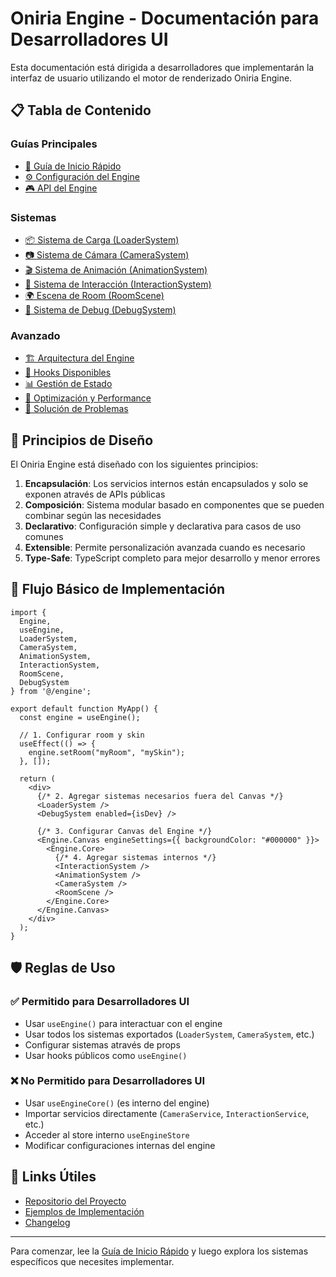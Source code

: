 # Oniria Engine - Documentación para Desarrolladores UI

Esta documentación está dirigida a desarrolladores que implementarán la interfaz de usuario utilizando el motor de renderizado Oniria Engine.

## 📋 Tabla de Contenido

### Guías Principales
- [🚀 Guía de Inicio Rápido](./quick-start.md)
- [⚙️ Configuración del Engine](./engine-setup.md)
- [🎮 API del Engine](./engine-api.md)

### Sistemas
- [📦 Sistema de Carga (LoaderSystem)](./systems/loader-system.md)
- [📷 Sistema de Cámara (CameraSystem)](./systems/camera-system.md)
- [🎬 Sistema de Animación (AnimationSystem)](./systems/animation-system.md)
- [🎯 Sistema de Interacción (InteractionSystem)](./systems/interaction-system.md)
- [🌍 Escena de Room (RoomScene)](./systems/room-scene.md)
- [🔧 Sistema de Debug (DebugSystem)](./systems/debug-system.md)

### Avanzado
- [🏗️ Arquitectura del Engine](./architecture.md)
- [🔌 Hooks Disponibles](./hooks.md)
- [📊 Gestión de Estado](./state-management.md)
- [🚀 Optimización y Performance](./performance.md)
- [🐛 Solución de Problemas](./troubleshooting.md)

## 🎯 Principios de Diseño

El Oniria Engine está diseñado con los siguientes principios:

1. **Encapsulación**: Los servicios internos están encapsulados y solo se exponen através de APIs públicas
2. **Composición**: Sistema modular basado en componentes que se pueden combinar según las necesidades
3. **Declarativo**: Configuración simple y declarativa para casos de uso comunes
4. **Extensible**: Permite personalización avanzada cuando es necesario
5. **Type-Safe**: TypeScript completo para mejor desarrollo y menor errores

## 🚦 Flujo Básico de Implementación

```tsx
import { 
  Engine, 
  useEngine, 
  LoaderSystem,
  CameraSystem,
  AnimationSystem,
  InteractionSystem,
  RoomScene,
  DebugSystem 
} from '@/engine';

export default function MyApp() {
  const engine = useEngine();

  // 1. Configurar room y skin
  useEffect(() => {
    engine.setRoom("myRoom", "mySkin");
  }, []);

  return (
    <div>
      {/* 2. Agregar sistemas necesarios fuera del Canvas */}
      <LoaderSystem />
      <DebugSystem enabled={isDev} />
      
      {/* 3. Configurar Canvas del Engine */}
      <Engine.Canvas engineSettings={{ backgroundColor: "#000000" }}>
        <Engine.Core>
          {/* 4. Agregar sistemas internos */}
          <InteractionSystem />
          <AnimationSystem />
          <CameraSystem />
          <RoomScene />
        </Engine.Core>
      </Engine.Canvas>
    </div>
  );
}
```

## 🛡️ Reglas de Uso

### ✅ Permitido para Desarrolladores UI
- Usar `useEngine()` para interactuar con el engine
- Usar todos los sistemas exportados (`LoaderSystem`, `CameraSystem`, etc.)
- Configurar sistemas através de props
- Usar hooks públicos como `useEngine()`

### ❌ No Permitido para Desarrolladores UI
- Usar `useEngineCore()` (es interno del engine)
- Importar servicios directamente (`CameraService`, `InteractionService`, etc.)
- Acceder al store interno `useEngineStore`
- Modificar configuraciones internas del engine

## 🔗 Links Útiles

- [Repositorio del Proyecto](https://github.com/PedroOsnaghi/oniria-app)
- [Ejemplos de Implementación](./examples/)
- [Changelog](./changelog.md)

---

Para comenzar, lee la [Guía de Inicio Rápido](./quick-start.md) y luego explora los sistemas específicos que necesites implementar.